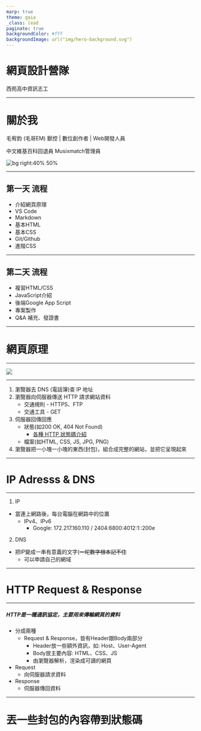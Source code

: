 ```yaml
---
marp: true
theme: gaia
_class: lead
paginate: true
backgroundColor: #fff
backgroundImage: url("img/hero-background.svg")
---
```

<style>
marp-pre{
     border-radius: 13px;
}
code{
    border-radius: 7px;
}
</style>


# **網頁設計營隊**
西苑高中資訊志工

---
<!-- _class: lead -->
# 關於我
毛宥鈞 (毛哥EM)
獸控 | 數位創作者 | Web開發人員

中文維基百科回退員
Musixmatch管理員

![bg right:40% 50%](https://edit-mr.github.io/Logo.png)

---

## 第一天 流程
* 介紹網頁原理
* VS Code
* Markdown
* 基本HTML
* 基本CSS
* Git/Github
* 進階CSS

---

## 第二天 流程

* 複習HTML/CSS
* JavaScript介紹
* 後端Google App Script
* 專案製作
* Q&A 補充、發證書
---

<!-- _class: lead -->
# 網頁原理

---

<!-- _class: lead -->

![](https://developer.mozilla.org/en-US/docs/Learn/Getting_started_with_the_web/How_the_Web_works/simple-client-server.png)

---

1. 瀏覽器去 DNS (電話簿)查 IP 地址
2. 瀏覽器向伺服器傳送 HTTP 請求網站資料
   * 交通規則 - HTTPS、FTP
   * 交通工具 - GET
3. 伺服器回傳回應
   * 狀態(如200 OK, 404 Not Found)
      * [各種 HTTP 狀態碼介紹](https://http.cat/)
   * 檔案(如HTML, CSS, JS, JPG, PNG)
4. 瀏覽器把一小塊一小塊的東西(封包)，組合成完整的網站，並把它呈現起來

---

<!-- _class: lead -->
# IP Adresss & DNS

---

1. IP
* 當連上網路後，每台電腦在網路中的位置
   * IPv4、IPv6
      * Google: 172.217.160.110 / 2404:6800:4012:1::200e
2. DNS
* 把IP變成一串有意義的文字(~~一坨數字根本記不住~~
   * 可以申請自己的網域

---

<!-- _class: lead -->
# HTTP Request & Response

---

##### HTTP是一種通訊協定，主要用來傳輸網頁的資料
* 分成兩種
   * Request & Response，皆有Header跟Body兩部分
      * Header放一些額外資訊，如: Host、User-Agent
      * Body放主要內容:  HTML、CSS、JS
      * 由瀏覽器解析，渲染成可讀的網頁
* Request
   * 向伺服器請求資料
* Response
   * 伺服器傳回資料

---

<!-- _class: lead -->
# 丟一些封包的內容帶到狀態碼